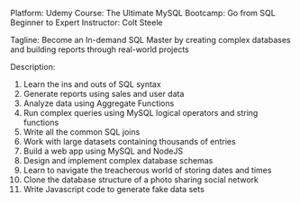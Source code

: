 Platform: Udemy
Course: The Ultimate MySQL Bootcamp: Go from SQL Beginner to Expert
Instructor: Colt Steele

Tagline: Become an In-demand SQL Master by creating complex databases and building reports through real-world projects

Description:

1. Learn the ins and outs of SQL syntax
2. Generate reports using sales and user data
3. Analyze data using Aggregate Functions
4. Run complex queries using MySQL logical operators and string functions
5. Write all the common SQL joins
6. Work with large datasets containing thousands of entries
7. Build a web app using MySQL and NodeJS
8. Design and implement complex database schemas
9. Learn to navigate the treacherous world of storing dates and times
10. Clone the database structure of a photo sharing social network
11. Write Javascript code to generate fake data sets
